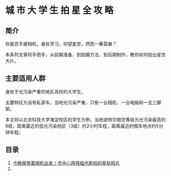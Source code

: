 # 城 市 大 学 生 拍 星 全 攻 略

## 简介

你是否手握相机，身处学习，仰望星空，然而一筹莫展？

本系列文章将手把手，从前期准备，到拍摄方法，到后期制作，教你如何拍出星空大片。

## 主要适用人群

身处于光污染严重的地区高校的大学生。

主要特征为没有私家车，当地光污染严重，只有一台相机、一台电脑和一支三脚架。

本文将以北京科技大学海淀校区的学生为例，当地波特尔暗空等级为光污染最高的9级，距离最近的低光污染地区（3级）约2小时车程，距离最近的租车地点约5分钟车程。

## 目录

1. [今晚就带着相机出发！市中心用残幅也能拍的星轨照片](./1.md)
2. 